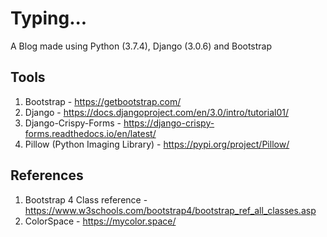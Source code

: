 # Typing...

A Blog made using Python (3.7.4), Django (3.0.6) and Bootstrap

## Tools

1. Bootstrap - https://getbootstrap.com/
1. Django - https://docs.djangoproject.com/en/3.0/intro/tutorial01/
1. Django-Crispy-Forms - https://django-crispy-forms.readthedocs.io/en/latest/
1. Pillow (Python Imaging Library) - https://pypi.org/project/Pillow/

## References

1. Bootstrap 4 Class reference - https://www.w3schools.com/bootstrap4/bootstrap_ref_all_classes.asp
1. ColorSpace - https://mycolor.space/
